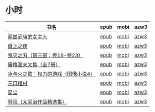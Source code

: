 # 小时

| 书名 | epub | mobi | azw3 |
| --- | --- | --- | --- |
| [丽兹酒店的女主人](http://ct.dalanmei.com/f/31084289-771229248-2244d1) | [epub](http://ct.dalanmei.com/f/31084289-771229248-2244d1) | [mobi](http://ct.dalanmei.com/f/31084289-771240896-97c0b1) | [azw3](http://ct.dalanmei.com/f/31084289-771232917-990089) |
| [盘上之夜](http://ct.dalanmei.com/f/31084289-570169723-bd0a5c) | [epub](http://ct.dalanmei.com/f/31084289-570169723-bd0a5c) | [mobi](http://ct.dalanmei.com/f/31084289-570306292-0805f0) | [azw3](http://ct.dalanmei.com/f/31084289-570377802-4b80f1) |
| [鬼灭之刃（第三部：卷16-卷23）](http://ct.dalanmei.com/f/31084289-571723041-293865) | [epub](http://ct.dalanmei.com/f/31084289-571723041-293865) | [mobi](http://ct.dalanmei.com/f/31084289-572112798-499a39) | [azw3](http://ct.dalanmei.com/f/31084289-572117290-f6fa4a) |
| [屠格涅夫文集（全7册）](http://ct.dalanmei.com/f/31084289-571711817-04c04b) | [epub](http://ct.dalanmei.com/f/31084289-571711817-04c04b) | [mobi](http://ct.dalanmei.com/f/31084289-572114677-5c5771) | [azw3](http://ct.dalanmei.com/f/31084289-572133248-9f0395) |
| [冰与火之歌：权力的游戏（图像小说4）](http://ct.dalanmei.com/f/31084289-571642773-e32c7d) | [epub](http://ct.dalanmei.com/f/31084289-571642773-e32c7d) | [mobi](http://ct.dalanmei.com/f/31084289-572120569-9e50a6) | [azw3](http://ct.dalanmei.com/f/31084289-572180930-9b8f67) |
| [三口棺材](http://ct.dalanmei.com/f/31084289-571498705-a9b287) | [epub](http://ct.dalanmei.com/f/31084289-571498705-a9b287) | [mobi](http://ct.dalanmei.com/f/31084289-571774951-becf97) | [azw3](http://ct.dalanmei.com/f/31084289-571919714-07daa4) |
| [星尘](http://ct.dalanmei.com/f/31084289-571551965-ba7e13) | [epub](http://ct.dalanmei.com/f/31084289-571551965-ba7e13) | [mobi](http://ct.dalanmei.com/f/31084289-571879758-398cd0) | [azw3](http://ct.dalanmei.com/f/31084289-572069145-bd37ff) |
| [斜阳（太宰治作品精选集）](http://ct.dalanmei.com/f/31084289-571551998-81c2f4) | [epub](http://ct.dalanmei.com/f/31084289-571551998-81c2f4) | [mobi](http://ct.dalanmei.com/f/31084289-571879803-b69dd7) | [azw3](http://ct.dalanmei.com/f/31084289-572069157-589159) |
